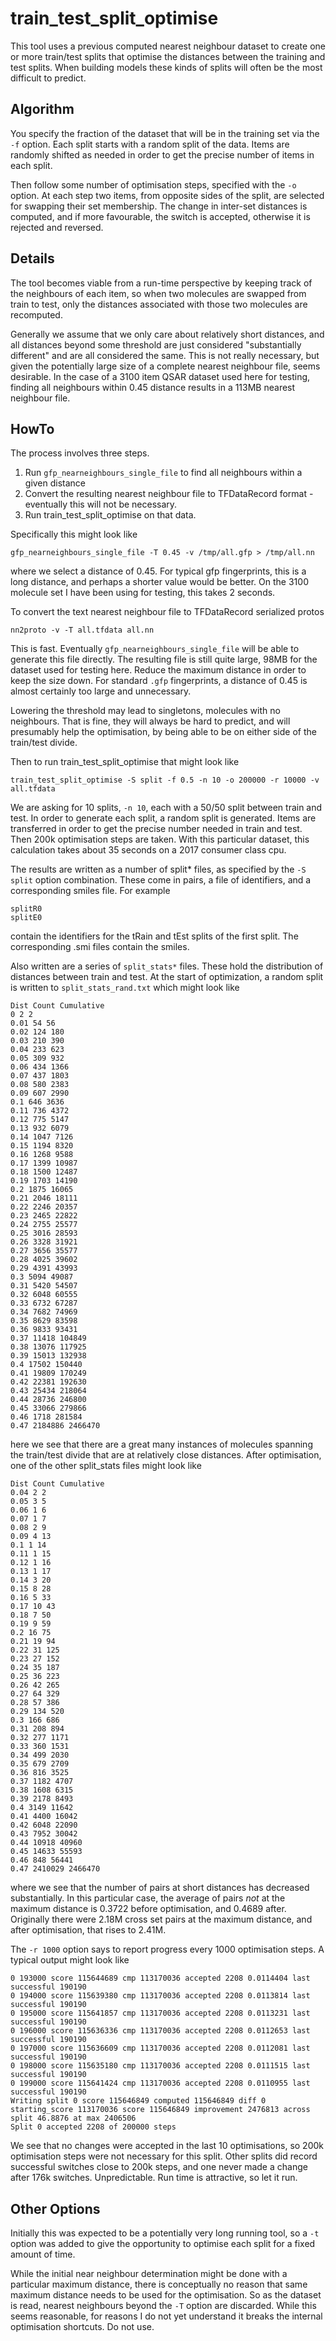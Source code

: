 # train_test_split_optimise

This tool uses a previous computed nearest neighbour dataset to create one or more train/test
splits that optimise the distances between the training and test splits. When building models
these kinds of splits will often be the most difficult to predict.

## Algorithm
You specify the fraction of the dataset that will be in the training set via the `-f` option.
Each split starts with a random split of the data. Items are randomly shifted as needed in
order to get the precise number of items in each split.

Then follow some number of optimisation steps, specified with the `-o` option. At each step
two items, from opposite sides of the split, are selected for swapping their set membership.
The change in inter-set distances is computed, and if more favourable, the switch is accepted,
otherwise it is rejected and reversed.

## Details
The tool becomes viable from a run-time perspective by keeping track of the neighbours of each
item, so when two molecules are swapped from train to test, only the distances associated with
those two molecules are recomputed.

Generally we assume that we only care about relatively short distances, and all distances beyond
some threshold are just considered "substantially different" and are all considered the same.
This is not really necessary, but given the potentially large size of a complete nearest neighbour
file, seems desirable. In the case of a 3100 item QSAR dataset used here for testing, finding
all neighbours within 0.45 distance results in a 113MB nearest neighbour file.

## HowTo
The process involves three steps.

1. Run `gfp_nearneighbours_single_file` to find all neighbours within a given distance
2. Convert the resulting nearest neighbour file to TFDataRecord format - eventually
this will not be necessary.
3. Run train_test_split_optimise on that data.

Specifically this might look like

```
gfp_nearneighbours_single_file -T 0.45 -v /tmp/all.gfp > /tmp/all.nn
```
where we select a distance of 0.45. For typical gfp fingerprints, this is a long
distance, and perhaps a shorter value would be better. On the 3100 molecule
set I have been using for testing, this takes 2 seconds.

To convert the text nearest neighbour file to TFDataRecord serialized protos
```
nn2proto -v -T all.tfdata all.nn
```
This is fast. Eventually `gfp_nearneighbours_single_file` will be able to
generate this file directly. The resulting file is still quite large, 98MB
for the dataset used for testing here. Reduce the maximum distance in order
to keep the size down. For standard `.gfp` fingerprints, a distance of
0.45 is almost certainly too large and unnecessary.

Lowering the threshold may lead to singletons, molecules with no neighbours.
That is fine, they will always be hard to predict, and will presumably
help the optimisation, by being able to be on either side of the train/test
divide.

Then to run train_test_split_optimise that might look like
```
train_test_split_optimise -S split -f 0.5 -n 10 -o 200000 -r 10000 -v all.tfdata
```
We are asking for 10 splits, `-n 10`, each with a 50/50 split between
train and test. In order to generate each split, a random split is generated.
Items are transferred in order to get the precise number needed in train and test.
Then 200k optimisation steps are taken. With this particular dataset, this
calculation takes about 35 seconds on a 2017 consumer class cpu.

The results are written as a number of split* files, as specified by the `-S split`
option combination. These come in pairs, a file of identifiers, and a corresponding
smiles file. For example
```
splitR0
splitE0
```
contain the identifiers for the tRain and tEst splits of the first split. The
corresponding .smi files contain the smiles. 

Also written are a series of `split_stats*` files. These hold the distribution of
distances between train and test. At the start of optimization, a random split
is written to `split_stats_rand.txt` which might look like
```
Dist Count Cumulative
0 2 2
0.01 54 56
0.02 124 180
0.03 210 390
0.04 233 623
0.05 309 932
0.06 434 1366
0.07 437 1803
0.08 580 2383
0.09 607 2990
0.1 646 3636
0.11 736 4372
0.12 775 5147
0.13 932 6079
0.14 1047 7126
0.15 1194 8320
0.16 1268 9588
0.17 1399 10987
0.18 1500 12487
0.19 1703 14190
0.2 1875 16065
0.21 2046 18111
0.22 2246 20357
0.23 2465 22822
0.24 2755 25577
0.25 3016 28593
0.26 3328 31921
0.27 3656 35577
0.28 4025 39602
0.29 4391 43993
0.3 5094 49087
0.31 5420 54507
0.32 6048 60555
0.33 6732 67287
0.34 7682 74969
0.35 8629 83598
0.36 9833 93431
0.37 11418 104849
0.38 13076 117925
0.39 15013 132938
0.4 17502 150440
0.41 19809 170249
0.42 22381 192630
0.43 25434 218064
0.44 28736 246800
0.45 33066 279866
0.46 1718 281584
0.47 2184886 2466470
```
here we see that there are a great many instances of molecules spanning the train/test divide that
are at relatively close distances. After optimisation, one of the other split_stats files might
look like
```
Dist Count Cumulative
0.04 2 2
0.05 3 5
0.06 1 6
0.07 1 7
0.08 2 9
0.09 4 13
0.1 1 14
0.11 1 15
0.12 1 16
0.13 1 17
0.14 3 20
0.15 8 28
0.16 5 33
0.17 10 43
0.18 7 50
0.19 9 59
0.2 16 75
0.21 19 94
0.22 31 125
0.23 27 152
0.24 35 187
0.25 36 223
0.26 42 265
0.27 64 329
0.28 57 386
0.29 134 520
0.3 166 686
0.31 208 894
0.32 277 1171
0.33 360 1531
0.34 499 2030
0.35 679 2709
0.36 816 3525
0.37 1182 4707
0.38 1608 6315
0.39 2178 8493
0.4 3149 11642
0.41 4400 16042
0.42 6048 22090
0.43 7952 30042
0.44 10918 40960
0.45 14633 55593
0.46 848 56441
0.47 2410029 2466470
```
where we see that the number of pairs at short distances has decreased substantially. In this
particular case, the average of pairs *not* at the maximum distance is 0.3722 before optimisation,
and 0.4689 after. Originally there were 2.18M cross set pairs at the maximum distance, and after
optimisation, that rises to 2.41M.

The `-r 1000` option says to report progress every 1000 optimisation steps. A typical output might
look like
```
0 193000 score 115644689 cmp 113170036 accepted 2208 0.0114404 last successful 190190
0 194000 score 115639380 cmp 113170036 accepted 2208 0.0113814 last successful 190190
0 195000 score 115641857 cmp 113170036 accepted 2208 0.0113231 last successful 190190
0 196000 score 115636336 cmp 113170036 accepted 2208 0.0112653 last successful 190190
0 197000 score 115636609 cmp 113170036 accepted 2208 0.0112081 last successful 190190
0 198000 score 115635180 cmp 113170036 accepted 2208 0.0111515 last successful 190190
0 199000 score 115641424 cmp 113170036 accepted 2208 0.0110955 last successful 190190
Writing split 0 score 115646849 computed 115646849 diff 0
starting_score 113170036 score 115646849 improvement 2476813 across split 46.8876 at max 2406506
Split 0 accepted 2208 of 200000 steps
```
We see that no changes were accepted in the last 10 optimisations, so 200k optimisation
steps were not necessary for this split. Other splits did record successful switches close
to 200k steps, and one never made a change after 176k switches. Unpredictable. Run time
is attractive, so let it run.

## Other Options
Initially this was expected to be a potentially very long running tool, so a `-t` option
was added to give the opportunity to optimise each split for a fixed amount of time.

While the initial near neighbour determination might be done with a particular maximum
distance, there is conceptually no reason that same maximum distance needs to be used
for the optimisation. So as the dataset is read, nearest neighbours beyond the `-T`
option are discarded. While this seems reasonable, for reasons I do not yet understand
it breaks the internal optimisation shortcuts. Do not use.

